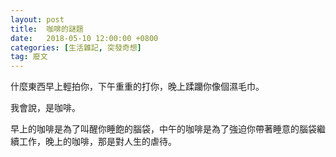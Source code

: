 ```yaml
---
layout: post
title:  咖啡的謎題
date:   2018-05-10 12:00:00 +0800
categories: [生活雜記, 突發奇想]
tag: 廢文
---
```



什麼東西早上輕拍你，下午重重的打你，晚上蹂躪你像個濕毛巾。

我會說，是咖啡。

早上的咖啡是為了叫醒你睡飽的腦袋，中午的咖啡是為了強迫你帶著睡意的腦袋繼續工作，晚上的咖啡，那是對人生的虐待。